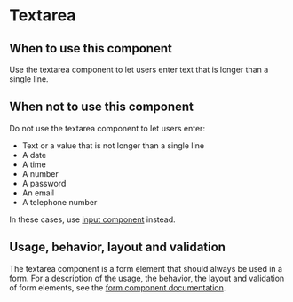 # Textarea

## When to use this component

Use the textarea component to let users enter text that is longer than a single line.

## When not to use this component

Do not use the textarea component to let users enter:

* Text or a value that is not longer than a single line
* A date
* A time
* A number
* A password
* An email
* A telephone number

In these cases, use <a href="{{path './form-item'}}">input component</a> instead.

## Usage, behavior, layout and validation

The textarea component is a form element that should always be used in a form. For a description of the usage, the behavior, the layout and validation of form elements, see the <a href="{{path './form'}}">form component documentation</a>.